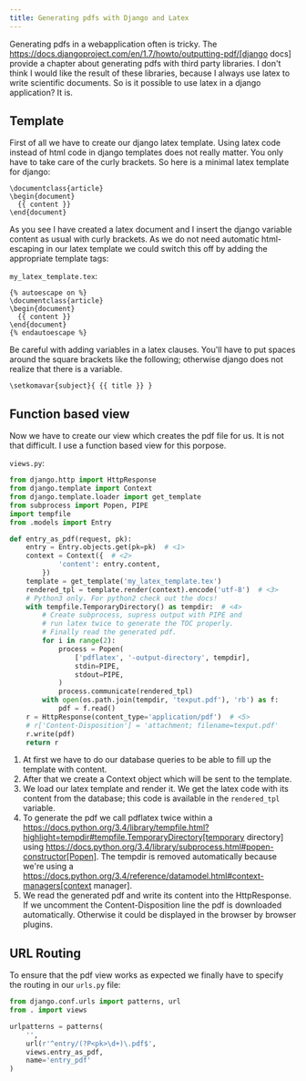 ```yaml
---
title: Generating pdfs with Django and Latex
---
```


Generating pdfs in a webapplication often is tricky. The
https://docs.djangoproject.com/en/1.7/howto/outputting-pdf/[django docs]
provide a chapter about generating pdfs with third party libraries. I don't
think I would like the result of these libraries, because I always use latex to
write scientific documents. So is it possible to use latex in a django
application? It is.

## Template

First of all we have to create our django latex template. Using latex code
instead of html code in django templates does not really matter. You only have
to take care of the curly brackets. So here is a minimal latex template for
django:

```
\documentclass{article}
\begin{document}
  {{ content }}
\end{document}
```

As you see I have created a latex document and I insert the django variable
content as usual with curly brackets. As we do not need automatic html-escaping
in our latex template we could switch this off by adding the appropriate
template tags:

`my_latex_template.tex`:

```
{% autoescape on %}
\documentclass{article}
\begin{document}
  {{ content }}
\end{document}
{% endautoescape %}
```

Be careful with adding variables in a latex clauses. You'll have to put spaces
around the square brackets like the following; otherwise django does not realize
that there is a variable.

```
\setkomavar{subject}{ {{ title }} }
```

## Function based view

Now we have to create our view which creates the pdf file for us. It is not that
difficult. I use a function based view for this porpose.

`views.py`:

``` python
from django.http import HttpResponse
from django.template import Context
from django.template.loader import get_template
from subprocess import Popen, PIPE
import tempfile
from .models import Entry

def entry_as_pdf(request, pk):
    entry = Entry.objects.get(pk=pk)  # <1>
    context = Context({  # <2>
            'content': entry.content,
        })
    template = get_template('my_latex_template.tex')
    rendered_tpl = template.render(context).encode('utf-8')  # <3>
    # Python3 only. For python2 check out the docs!
    with tempfile.TemporaryDirectory() as tempdir:  # <4>
        # Create subprocess, supress output with PIPE and
        # run latex twice to generate the TOC properly.
        # Finally read the generated pdf.
        for i in range(2):
            process = Popen(
                ['pdflatex', '-output-directory', tempdir],
                stdin=PIPE,
                stdout=PIPE,
            )
            process.communicate(rendered_tpl)
        with open(os.path.join(tempdir, 'texput.pdf'), 'rb') as f:
            pdf = f.read()
    r = HttpResponse(content_type='application/pdf')  # <5>
    # r['Content-Disposition'] = 'attachment; filename=texput.pdf'
    r.write(pdf)
    return r
```

1.  At first we have to do our database queries to be able to fill up the template
    with content.
2.  After that we create a Context object which will be sent to the template.
3.  We load our latex template and render it. We get the latex code with its
    content from the database; this code is available in the `rendered_tpl`
    variable.
4.  To generate the pdf we call pdflatex twice within a 
    https://docs.python.org/3.4/library/tempfile.html?highlight=tempdir#tempfile.TemporaryDirectory[temporary directory]
    using https://docs.python.org/3.4/library/subprocess.html#popen-constructor[Popen]. 
    The tempdir is removed automatically because we're using a
    https://docs.python.org/3.4/reference/datamodel.html#context-managers[context manager].
5.  We read the generated pdf and write its content into the HttpResponse. If we
    uncomment the Content-Disposition line the pdf is downloaded automatically.
    Otherwise it could be displayed in the browser by browser plugins.

## URL Routing

To ensure that the pdf view works as expected we finally have to specify the
routing in our `urls.py` file:

``` python
from django.conf.urls import patterns, url
from . import views

urlpatterns = patterns(
    '',
    url(r'^entry/(?P<pk>\d+)\.pdf$',
    views.entry_as_pdf,
    name='entry_pdf'
)
```
